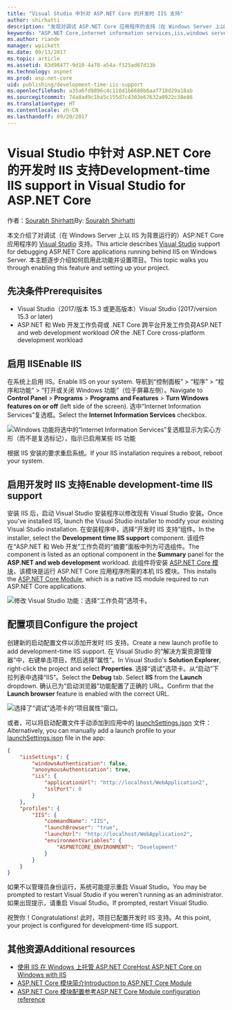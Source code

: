 ```yaml
---
title: "Visual Studio 中针对 ASP.NET Core 的开发时 IIS 支持"
author: shirhatti
description: "发现对调试 ASP.NET Core 应用程序的支持（在 Windows Server 上以 IIS 为背景运行时）。"
keywords: "ASP.NET Core,internet information services,iis,windows server,asp.net core 模块,调试"
ms.author: riande
manager: wpickett
ms.date: 09/13/2017
ms.topic: article
ms.assetid: 83d98477-9d10-4a78-a54a-f325ad67d13b
ms.technology: aspnet
ms.prod: asp.net-core
uid: publishing/development-time-iis-support
ms.openlocfilehash: a35a6fd9896c4c110d1b6680b6aaf718d29a18ab
ms.sourcegitcommit: 74a8ad9c1ba5c155d7c4303e67632a0922c38e86
ms.translationtype: HT
ms.contentlocale: zh-CN
ms.lasthandoff: 09/20/2017
---
```

# <a name="development-time-iis-support-in-visual-studio-for-aspnet-core"></a><span data-ttu-id="6bc60-104">Visual Studio 中针对 ASP.NET Core 的开发时 IIS 支持</span><span class="sxs-lookup"><span data-stu-id="6bc60-104">Development-time IIS support in Visual Studio for ASP.NET Core</span></span>

<span data-ttu-id="6bc60-105">作者：[Sourabh Shirhatti](https://twitter.com/sshirhatti)</span><span class="sxs-lookup"><span data-stu-id="6bc60-105">By: [Sourabh Shirhatti](https://twitter.com/sshirhatti)</span></span>

<span data-ttu-id="6bc60-106">本文介绍了对调试（在 Windows Server 上以 IIS 为背景运行的）ASP.NET Core 应用程序的 [Visual Studio](https://www.visualstudio.com/vs/) 支持。</span><span class="sxs-lookup"><span data-stu-id="6bc60-106">This article describes [Visual Studio](https://www.visualstudio.com/vs/) support for debugging ASP.NET Core applications running behind IIS on Windows Server.</span></span> <span data-ttu-id="6bc60-107">本主题逐步介绍如何启用此功能并设置项目。</span><span class="sxs-lookup"><span data-stu-id="6bc60-107">This topic walks you through enabling this feature and setting up your project.</span></span>

## <a name="prerequisites"></a><span data-ttu-id="6bc60-108">先决条件</span><span class="sxs-lookup"><span data-stu-id="6bc60-108">Prerequisites</span></span>

* <span data-ttu-id="6bc60-109">Visual Studio（2017/版本 15.3 或更高版本）</span><span class="sxs-lookup"><span data-stu-id="6bc60-109">Visual Studio (2017/version 15.3 or later)</span></span>
* <span data-ttu-id="6bc60-110">ASP.NET 和 Web 开发工作负荷或 .NET Core 跨平台开发工作负荷</span><span class="sxs-lookup"><span data-stu-id="6bc60-110">ASP.NET and web development workload *OR* the .NET Core cross-platform development workload</span></span>

## <a name="enable-iis"></a><span data-ttu-id="6bc60-111">启用 IIS</span><span class="sxs-lookup"><span data-stu-id="6bc60-111">Enable IIS</span></span>

<span data-ttu-id="6bc60-112">在系统上启用 IIS。</span><span class="sxs-lookup"><span data-stu-id="6bc60-112">Enable IIS on your system.</span></span> <span data-ttu-id="6bc60-113">导航到“控制面板” > “程序” > “程序和功能” > “打开或关闭 Windows 功能”（位于屏幕左侧）。</span><span class="sxs-lookup"><span data-stu-id="6bc60-113">Navigate to **Control Panel** > **Programs** > **Programs and Features** > **Turn Windows features on or off** (left side of the screen).</span></span> <span data-ttu-id="6bc60-114">选中“Internet Information Services”复选框。</span><span class="sxs-lookup"><span data-stu-id="6bc60-114">Select the **Internet Information Services** checkbox.</span></span>

![Windows 功能将选中的“Internet Information Services”复选框显示为实心方形（而不是复选标记），指示已启用某些 IIS 功能](development-time-iis-support/_static/enable_iis.png)

<span data-ttu-id="6bc60-116">根据 IIS 安装的要求重启系统。</span><span class="sxs-lookup"><span data-stu-id="6bc60-116">If your IIS installation requires a reboot, reboot your system.</span></span>

## <a name="enable-development-time-iis-support"></a><span data-ttu-id="6bc60-117">启用开发时 IIS 支持</span><span class="sxs-lookup"><span data-stu-id="6bc60-117">Enable development-time IIS support</span></span>

<span data-ttu-id="6bc60-118">安装 IIS 后，启动 Visual Studio 安装程序以修改现有 Visual Studio 安装。</span><span class="sxs-lookup"><span data-stu-id="6bc60-118">Once you've installed IIS, launch the Visual Studio installer to modify your existing Visual Studio installation.</span></span> <span data-ttu-id="6bc60-119">在安装程序中，选择“开发时 IIS 支持”组件。</span><span class="sxs-lookup"><span data-stu-id="6bc60-119">In the installer, select the **Development time IIS support** component.</span></span> <span data-ttu-id="6bc60-120">该组件在“ASP.NET 和 Web 开发”工作负荷的“摘要”面板中列为可选组件。</span><span class="sxs-lookup"><span data-stu-id="6bc60-120">The component is listed as an optional component in the **Summary** panel for the **ASP.NET and web development** workload.</span></span> <span data-ttu-id="6bc60-121">此组件将安装 [ASP.NET Core 模块](xref:fundamentals/servers/aspnet-core-module)，该模块是运行 ASP.NET Core 应用程序所需的本机 IIS 模块。</span><span class="sxs-lookup"><span data-stu-id="6bc60-121">This installs the [ASP.NET Core Module](xref:fundamentals/servers/aspnet-core-module), which is a native IIS module required to run ASP.NET Core applications.</span></span>

![修改 Visual Studio 功能：选择“工作负荷”选项卡。](development-time-iis-support/_static/development_time_support.png)

## <a name="configure-the-project"></a><span data-ttu-id="6bc60-125">配置项目</span><span class="sxs-lookup"><span data-stu-id="6bc60-125">Configure the project</span></span>

<span data-ttu-id="6bc60-126">创建新的启动配置文件以添加开发时 IIS 支持。</span><span class="sxs-lookup"><span data-stu-id="6bc60-126">Create a new launch profile to add development-time IIS support.</span></span> <span data-ttu-id="6bc60-127">在 Visual Studio 的“解决方案资源管理器”中，右键单击项目，然后选择“属性”。</span><span class="sxs-lookup"><span data-stu-id="6bc60-127">In Visual Studio's **Solution Explorer**, right-click the project and select **Properties**.</span></span> <span data-ttu-id="6bc60-128">选择“调试”选项卡。从“启动”下拉列表中选择“IIS”。</span><span class="sxs-lookup"><span data-stu-id="6bc60-128">Select the **Debug** tab. Select **IIS** from the **Launch** dropdown.</span></span> <span data-ttu-id="6bc60-129">确认已为“启动浏览器”功能配置了正确的 URL。</span><span class="sxs-lookup"><span data-stu-id="6bc60-129">Confirm that the **Launch browser** feature is enabled with the correct URL.</span></span>

![选择了“调试”选项卡的“项目属性”窗口。](development-time-iis-support/_static/project_properties.png)

<span data-ttu-id="6bc60-134">或者，可以将启动配置文件手动添加到应用中的 [launchSettings.json](http://json.schemastore.org/launchsettings) 文件：</span><span class="sxs-lookup"><span data-stu-id="6bc60-134">Alternatively, you can manually add a launch profile to your [launchSettings.json](http://json.schemastore.org/launchsettings) file in the app:</span></span>

```json
{
    "iisSettings": {
        "windowsAuthentication": false,
        "anonymousAuthentication": true,
        "iis": {
            "applicationUrl": "http://localhost/WebApplication2",
            "sslPort": 0
        }
    },
    "profiles": {
        "IIS": {
            "commandName": "IIS",
            "launchBrowser": "true",
            "launchUrl": "http://localhost/WebApplication2",
            "environmentVariables": {
                "ASPNETCORE_ENVIRONMENT": "Development"
            }
        }
    }
}
```

<span data-ttu-id="6bc60-135">如果不以管理员身份运行，系统可能提示重启 Visual Studio。</span><span class="sxs-lookup"><span data-stu-id="6bc60-135">You may be prompted to restart Visual Studio if you weren't running as an administrator.</span></span> <span data-ttu-id="6bc60-136">如果出现提示，请重启 Visual Studio。</span><span class="sxs-lookup"><span data-stu-id="6bc60-136">If prompted, restart Visual Studio.</span></span>

<span data-ttu-id="6bc60-137">祝贺你！</span><span class="sxs-lookup"><span data-stu-id="6bc60-137">Congratulations!</span></span> <span data-ttu-id="6bc60-138">此时，项目已配置开发时 IIS 支持。</span><span class="sxs-lookup"><span data-stu-id="6bc60-138">At this point, your project is configured for development-time IIS support.</span></span> 

## <a name="additional-resources"></a><span data-ttu-id="6bc60-139">其他资源</span><span class="sxs-lookup"><span data-stu-id="6bc60-139">Additional resources</span></span>

* [<span data-ttu-id="6bc60-140">使用 IIS 在 Windows 上托管 ASP.NET Core</span><span class="sxs-lookup"><span data-stu-id="6bc60-140">Host ASP.NET Core on Windows with IIS</span></span>](xref:publishing/iis)
* [<span data-ttu-id="6bc60-141">ASP.NET Core 模块简介</span><span class="sxs-lookup"><span data-stu-id="6bc60-141">Introduction to ASP.NET Core Module</span></span>](xref:fundamentals/servers/aspnet-core-module)
* [<span data-ttu-id="6bc60-142">ASP.NET Core 模块配置参考</span><span class="sxs-lookup"><span data-stu-id="6bc60-142">ASP.NET Core Module configuration reference</span></span>](xref:hosting/aspnet-core-module)
